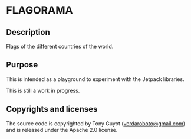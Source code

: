 # FLAGORAMA

## Description

Flags of the different countries of the world.

## Purpose

This is intended as a playground to experiment with the Jetpack libraries.

This is still a work in progress.

## Copyrights and licenses

The source code is copyrighted by Tony Guyot (verdaroboto@gmail.com) and is released under the Apache 2.0 license.

 
